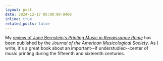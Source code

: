 ```yaml
---
layout: post
date: 2024-12-17 08:00:00-0400
inline: true
related_posts: false
---
```


My [review of Jane Bernstein's <i>Printing Music in Renaissance Rome</i>](https://doi.org/10.1525/jams.2024.77.3.823) has been published by the _Journal of the American Musicological Society_. As I write, it's a great book about an important--if understudied--center of music printing during the fifteenth and sixteenth centuries.
